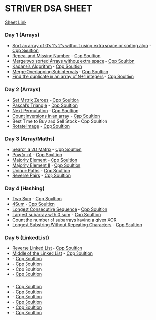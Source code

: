 # STRIVER DSA SHEET

[Sheet Link](https://docs.google.com/document/d/1JLKCaz4n4YtYdQ1bJF1X46BKbxldedb6N1OMiXh9Dmo/edit?usp=sharing)

### Day 1 (Arrays)

- [Sort an array of 0’s 1’s 2’s without using extra space or sorting algo](https://leetcode.com/problems/sort-colors/) - [Cpp Soultion](./Day-1/Sort%20Colors.cpp)
- [Repeat and Missing Number](https://www.geeksforgeeks.org/find-a-repeating-and-a-missing-number/) - [Cpp Soultion](./Day-1/Find%20Missing%20And%20Repeating.cpp)
- [Merge two sorted Arrays without extra space](https://www.geeksforgeeks.org/efficiently-merging-two-sorted-arrays-with-o1-extra-space/) - [Cpp Soultion](./Day-1/Merge%20Two%20Sorted%20Arrays.cpp)
- [Kadane’s Algorithm](https://leetcode.com/problems/maximum-subarray/) - [Cpp Soultion](./Day-1/Maximum%20Subarray.cpp)
- [Merge Overlapping Subintervals](https://leetcode.com/problems/merge-intervals/) - [Cpp Soultion](./Day-1/Merge%20Intervals.cpp)
- [Find the duplicate in an array of N+1 integers](https://leetcode.com/problems/find-the-duplicate-number/solution/) - [Cpp Soultion](./Day-1/Find%20the%20Duplicate%20Number.cpp)

### Day 2 (Arrays)

- [Set Matrix Zeroes](https://leetcode.com/problems/set-matrix-zeroes/) - [Cpp Soultion](./Day-2/Set%20Matrix%20Zeroes.cpp)
- [Pascal's Triangle](https://leetcode.com/problems/pascals-triangle/) - [Cpp Soultion](./Day-2/Pascal's%20Triangle.cpp)
- [Next Permutation](https://leetcode.com/problems/next-permutation/) - [Cpp Soultion](./Day-2/Next%20Permutation.cpp)
- [Count Inversions in an array](https://www.geeksforgeeks.org/counting-inversions/) - [Cpp Soultion](./Day-2/Count%20Inversions.cpp)
- [Best Time to Buy and Sell Stock](https://leetcode.com/problems/best-time-to-buy-and-sell-stock/) - [Cpp Soultion](./Day-2/Best%20Time%20to%20Buy%20and%20Sell%20Stock.cpp)
- [Rotate Image](https://leetcode.com/problems/rotate-image/) - [Cpp Soultion](./Day-2/Rotate%20Image.cpp)

### Day 3 (Array/Maths)

- [Search a 2D Matrix](https://leetcode.com/problems/search-a-2d-matrix/) - [Cpp Soultion](./Day-3/Search%20a%202D%20Matrix.cpp)
- [Pow(x, n)](https://leetcode.com/problems/powx-n/) - [Cpp Soultion](./Day-3/Powxn.cpp)
- [Majority Element](https://leetcode.com/problems/majority-element/) - [Cpp Soultion](./Day-3/Majority%20Element.cpp)
- [Majority Element II](https://leetcode.com/problems/majority-element-ii/) - [Cpp Soultion](./Day-3/Majority%20Element%20II.cpp)
- [Unique Paths](https://leetcode.com/problems/unique-paths/) - [Cpp Soultion](./Day-3/Unique%20Paths.cpp)
- [Reverse Pairs](https://leetcode.com/problems/reverse-pairs/) - [Cpp Soultion](./Day-3/Reverse%20Pairs.cpp)

### Day 4 (Hashing)

- [Two Sum](https://leetcode.com/problems/two-sum/) - [Cpp Soultion](./Day-4/Two%20Sum.cpp)
- [4Sum](https://leetcode.com/problems/4sum/) - [Cpp Soultion](./Day-4/4Sum.cpp)
- [Longest Consecutive Sequence](https://leetcode.com/problems/longest-consecutive-sequence/) - [Cpp Soultion](./Day-4/Longest%20Consecutive%20Sequence.cpp)
- [Largest subarray with 0 sum](https://practice.geeksforgeeks.org/problems/largest-subarray-with-0-sum/1#) - [Cpp Soultion](./Day-4/Largest%20subarray%20with%200%20sum.cpp)
- [Count the number of subarrays having a given XOR](https://www.geeksforgeeks.org/count-number-subarrays-given-xor/)
- [Longest Substring Without Repeating Characters](https://leetcode.com/problems/longest-substring-without-repeating-characters/) - [Cpp Soultion](./Day-4/Longest%20Substring%20Without%20Repeating%20Characters.cpp)

### Day 5 (LinkedList)

- [Reverse Linked List](https://leetcode.com/problems/reverse-linked-list/) - [Cpp Soultion](./Day-5/Reverse%20Linked%20List.cpp)
- [Middle of the Linked List](https://leetcode.com/problems/middle-of-the-linked-list/) - [Cpp Soultion](./Day-5/Middle%20of%20the%20Linked%20List.cpp)
- []() - [Cpp Soultion](./Day-5/.cpp)
- []() - [Cpp Soultion](./Day-5/.cpp)
- []() - [Cpp Soultion](./Day-5/.cpp)
- []() - [Cpp Soultion](./Day-5/.cpp)

###

- []() - [Cpp Soultion](./Day-/.cpp)
- []() - [Cpp Soultion](./Day-/.cpp)
- []() - [Cpp Soultion](./Day-/.cpp)
- []() - [Cpp Soultion](./Day-/.cpp)
- []() - [Cpp Soultion](./Day-/.cpp)
- []() - [Cpp Soultion](./Day-/.cpp)
